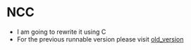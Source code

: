 # NCC
+ I am going to rewrite it using C
+ For the previous runnable version please visit [old_version](https://github.com/nzhl/ncc/tree/5912c65e9ed25e912f5bf74b34a570f589662717)
